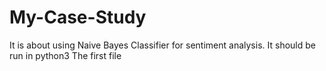 # My-Case-Study
It is about using Naive Bayes Classifier for sentiment analysis.
It should be run in python3
The first file 
